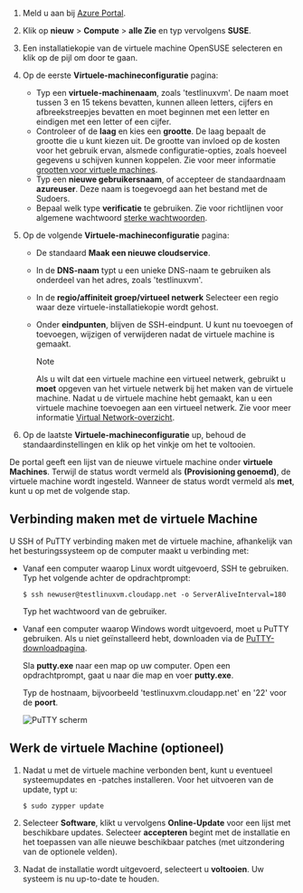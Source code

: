 1. Meld u aan bij [Azure Portal](http://portal.azure.com).  
2. Klik op **nieuw** > **Compute** > **alle Zie** en typ vervolgens **SUSE**.
   
3. Een installatiekopie van de virtuele machine OpenSUSE selecteren en klik op de pijl om door te gaan.
5. Op de eerste **Virtuele-machineconfiguratie** pagina:
   
   * Typ een **virtuele-machinenaam**, zoals 'testlinuxvm'. De naam moet tussen 3 en 15 tekens bevatten, kunnen alleen letters, cijfers en afbreekstreepjes bevatten en moet beginnen met een letter en eindigen met een letter of een cijfer.
   * Controleer of de **laag** en kies een **grootte**. De laag bepaalt de grootte die u kunt kiezen uit. De grootte van invloed op de kosten voor het gebruik ervan, alsmede configuratie-opties, zoals hoeveel gegevens u schijven kunnen koppelen. Zie voor meer informatie [grootten voor virtuele machines](../articles/virtual-machines/linux/sizes.md?toc=%2fazure%2fvirtual-machines%2flinux%2ftoc.json).
   * Typ een **nieuwe gebruikersnaam**, of accepteer de standaardnaam **azureuser**. Deze naam is toegevoegd aan het bestand met de Sudoers.
   * Bepaal welk type **verificatie** te gebruiken. Zie voor richtlijnen voor algemene wachtwoord [sterke wachtwoorden](http://msdn.microsoft.com/library/ms161962.aspx).
6. Op de volgende **Virtuele-machineconfiguratie** pagina:
   
   * De standaard **Maak een nieuwe cloudservice**.
   * In de **DNS-naam** typt u een unieke DNS-naam te gebruiken als onderdeel van het adres, zoals 'testlinuxvm'.
   * In de **regio/affiniteit groep/virtueel netwerk** Selecteer een regio waar deze virtuele-installatiekopie wordt gehost.
   * Onder **eindpunten**, blijven de SSH-eindpunt. U kunt nu toevoegen of toevoegen, wijzigen of verwijderen nadat de virtuele machine is gemaakt.
     
     > [!NOTE]
     > Als u wilt dat een virtuele machine een virtueel netwerk, gebruikt u **moet** opgeven van het virtuele netwerk bij het maken van de virtuele machine. Nadat u de virtuele machine hebt gemaakt, kan u een virtuele machine toevoegen aan een virtueel netwerk. Zie voor meer informatie [Virtual Network-overzicht](../articles/virtual-network/virtual-networks-overview.md).
     > 
     > 
7. Op de laatste **Virtuele-machineconfiguratie** up, behoud de standaardinstellingen en klik op het vinkje om het te voltooien.

De portal geeft een lijst van de nieuwe virtuele machine onder **virtuele Machines**. Terwijl de status wordt vermeld als **(Provisioning genoemd)**, de virtuele machine wordt ingesteld. Wanneer de status wordt vermeld als **met**, kunt u op met de volgende stap.

## <a name="connect-to-the-virtual-machine"></a>Verbinding maken met de virtuele Machine
U SSH of PuTTY verbinding maken met de virtuele machine, afhankelijk van het besturingssysteem op de computer maakt u verbinding met:

* Vanaf een computer waarop Linux wordt uitgevoerd, SSH te gebruiken. Typ het volgende achter de opdrachtprompt:
  
    `$ ssh newuser@testlinuxvm.cloudapp.net -o ServerAliveInterval=180`
  
    Typ het wachtwoord van de gebruiker.
* Vanaf een computer waarop Windows wordt uitgevoerd, moet u PuTTY gebruiken. Als u niet geïnstalleerd hebt, downloaden via de [PuTTY-downloadpagina][PuTTYDownload].
  
    Sla **putty.exe** naar een map op uw computer. Open een opdrachtprompt, gaat u naar die map en voer **putty.exe**.
  
    Typ de hostnaam, bijvoorbeeld 'testlinuxvm.cloudapp.net' en '22' voor de **poort**.
  
    ![PuTTY scherm][Image6]  

## <a name="update-the-virtual-machine-optional"></a>Werk de virtuele Machine (optioneel)
1. Nadat u met de virtuele machine verbonden bent, kunt u eventueel systeemupdates en -patches installeren. Voor het uitvoeren van de update, typt u:
   
    `$ sudo zypper update`
2. Selecteer **Software**, klikt u vervolgens **Online-Update** voor een lijst met beschikbare updates. Selecteer **accepteren** begint met de installatie en het toepassen van alle nieuwe beschikbaar patches (met uitzondering van de optionele velden).
3. Nadat de installatie wordt uitgevoerd, selecteert u **voltooien**.  Uw systeem is nu up-to-date te houden.

[PuTTYDownload]: http://www.puttyssh.org/download.html

[Image6]: ./media/create-and-configure-opensuse-vm-in-portal/putty.png
